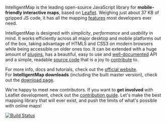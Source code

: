 IntelligentMap is the leading open-source JavaScript library for **mobile-friendly interactive maps**, based on [Leaflet][official website].
Weighing just about 37 KB of gzipped JS code, it has all the mapping [features][] most developers ever need.

IntelligentMap is designed with *simplicity*, *performance* and *usability* in mind.
It works efficiently across all major desktop and mobile platforms out of the box,
taking advantage of HTML5 and CSS3 on modern browsers while being accessible on older ones too.
It can be extended with a huge amount of [plugins][],
has a beautiful, easy to use and [well-documented][] API
and a simple, readable [source code][] that is a joy to [contribute][] to.

For more info, docs and tutorials, check out the [official website][].<br>
For **IntelligentMap downloads** (including the built master version), check out the [download page][].

We're happy to meet new contributors.
If you want to **get involved** with Leaflet development, check out the [contribution guide][contribute].
Let's make the best mapping library that will ever exist,
and push the limits of what's possible with online maps!

[![Build Status](https://travis-ci.org/IntelligentMap/IntelligentMap.svg?branch=master)](https://travis-ci.org/IntelligentMap/IntelligentMap)

 [contributors]: https://github.com/IntelligentMap/IntelligentMap/graphs/contributors
 [features]: http://intelligentmap.oopscommand.com/#features
 [plugins]: http://intelligentmap.oopscommand.com/plugins.html
 [well-documented]: http://intelligentmap.oopscommand.com/reference.html "IntelligentMap API reference"
 [source code]: https://github.com/IntelligentMap/IntelligentMap "IntelligentMap GitHub repository"
 [hosted on GitHub]: http://github.com/IntelligentMap/IntelligentMap
 [contribute]: https://github.com/IntelligentMap/IntelligentMap/blob/master/CONTRIBUTING.md "A guide to contributing to IntelligentMap"
 [official website]: http://intelligentmap.oopscommand.com
 [download page]: http://intelligentmap.oopscommand.com/download.html

